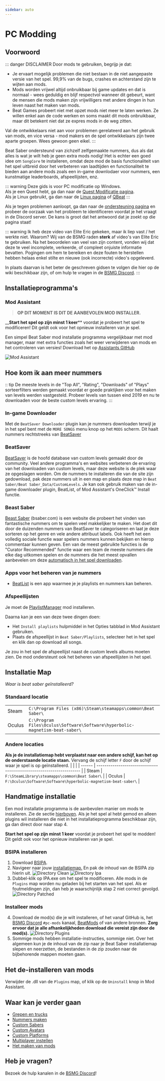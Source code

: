 ```yaml
---
sidebar: auto
---
```


# PC Modding

## Voorwoord

::: danger DISCLAIMER Door mods te gebruiken, begrijp je dat:

* Je ervaart mogelijk problemen die niet bestaan in de niet aangepaste versie van het spel. 99,9% van de bugs, crashes en achterstand zijn te wijten aan mods.
* Mods worden vrijwel altijd onbruikbaar bij game updates en dat is normaal - wees geduldig en blijf respectvol wanneer dit gebeurt, want de mensen die mods maken zijn vrijwilligers met andere dingen in hun leven naast het maken van mods.
* Beat Games probeert niet met opzet mods niet meer te laten werken. Ze willen enkel aan de code werken en soms maakt dit mods onbruikbaar, maar dit betekent niet dat ze expres mods in de weg zitten.

Val de ontwikkelaars niet aan voor problemen gerelateerd aan het gebruik van mods, en vice versa - mod makers en de spel ontwikkelaars zijn twee aparte groepen. Wees gewoon geen eikel. :::

Beat Saber ondersteund van zichzelf zelfgemaakte nummers, dus als dat alles is wat je wilt heb je geen extra mods nodig! Het is echter een goed idee om `SongCore` te installeren, omdat deze mod de basis functionaliteit van het spel uitbreid door het verbeteren van laadtijden en functionaliteit te bieden aan andere mods zoals een in-game downlodaer voor nummers, een kunstmatige leaderboards, afspeellijsten, enz.

::: warning Deze gids is voor PC modificatie op Windows.   
Als je een Quest hebt, ga dan naar de [Quest Modificatie pagina](/quest-modding.md).  
Als je Linux gebruikt, ga dan naar de [Linux pagina](/modding/linux.md) of [QBeat](https://github.com/geefr/beatsaber-linux-goodies/blob/master/README.md) :::

Als je tegen problemen aanloopt, ga dan naar de [ondersteuning pagina](./support) en probeer de oorzaak van het probleem te identificeren voordat je het vraagt in de Discord server. De kans is groot dat het antwoord dat je zoekt op die pagina staat!

::: warning Ik heb deze video van Elite Eric gekeken, maar ik liep vast / het werkte niet. Waarom? Wij van de BSMG raden **sterk** af video's van Elite Eric te gebruiken. Na het beoordelen van veel van zijn content, vonden wij dat deze te veel incomplete, verkeerde, of compleet onjuiste informatie bevatten. Pogingen om hem te bereiken en deze fouten te herstellen hebben helaas enkel stilte en nieuwe (ook incorrecte) video's opgeleverd.

In plaats daarvan is het beter de geschreven gidsen te volgen die hier op de wiki beschikbaar zijn, of om hulp te vragen in de [BSMG Discord](https://discord.gg/beatsabermods). :::

## Installatieprogramma's

### Mod Assistant
> **OP DIT MOMENT IS DIT DE AANBEVOLEN MOD INSTALLER.**

__**Start het spel op zijn minst 1 keer**** voordat je probeert het spel te modificeren! Dit geldt ook voor het opnieuw installeren van je spel.

Een simpel Beat Saber mod installatie programma vergelijkbaar met mod manager, maar met extra functies zoals het weer verwijderen van mods en het controleren van versies! Download het op [Assistants GitHub](https://github.com/Assistant/ModAssistant/releases/latest)

![Mod Assistant](~@images/beginners-guide/modassistant.png)

## Hoe kom ik aan meer nummers
:: tip De meeste levels in de "Top All", "Rating", "Downloads" of "Plays" sorteerfilters werden gemaakt voordat er goede praktijken voor het maken van levels werden vastgesteld. Probeer levels van tussen eind 2019 en nu te downloaden voor de beste custom levels ervaring. :::

### In-game Downloader
Met de `BeatSaver Downloader` plugin kan je nummers downloaden terwijl je in het spel bent met de `MORE SONGS` menu knop op het `MODS` scherm. Dit haalt nummers rechtstreeks van [BeatSaver](https://beatsaver.com)

### BeatSaver
[BeatSaver](https://beatsaver.com) is de hoofd database van custom levels gemaakt door de community. Veel andere programma's en websites verbeteren de ervaring van het downloaden van custom levels, maar deze website is de plek waar ze opgeslagen worden. Om de nummers te installeren die van de site zijn gedownload, pak deze nummers uit in een map en plaats deze map in `Beat Saber/Beat Saber_Data/CustomLevels`. Je kan ook gebruik maken van de in-game downloader plugin, BeatList, of Mod Assistant's OneClick™ Install functie.

### Beast Saber
[Beast Saber](https://www.bsaber.com) (bsaber.com) is een website die probeert het vinden van fantastische nummers om te spelen veel makkelijker te maken. Het doet dit door de duizenden nummers van BeatSaver te categoriseren en laat je deze sorteren op het genre en vele andere attribuut labels. Ook heeft het een volledig sociale functie waar spelers nummers kunnen bekijken en hierop commentaar kunnen geven. Een van de meest gebruikte functies is de "Curator Recommended" functie waar een team de meeste nummers die elke dag uitkomen spelen en de nummers die het meest opvallen aanbevelen om deze [automatisch in het spel downloaden](https://bsaber.com/beatsync/).

### Apps voor het beheren van je nummers

* [BeatList](https://github.com/Alaanor/beatlist) is een app waarmee je je playlists en nummers kan beheren.

### Afspeellijsten
Je moet de [PlaylistManager](https://github.com/rithik-b/PlaylistManager/releases/latest) mod installeren.

Daarna kan je een van deze twee dingen doen:

* Het `Install playlists` hulpmiddel in het Opties tabblad in Mod Assistant gebruiken.
* Plaats de afspeellijst in `Beat Saber/Playlists`, selecteer het in het spel en klik dan op download all songs.

Je zou in het spel de afspeellijst naast de custom levels albums moeten zien. De mod ondersteunt ook het beheren van afspeellijsten in het spel.

## Installatie Map
_Waar is beat saber geïnstalleerd?_

### Standaard locatie
|        |                                                                                      |
| ------ | ------------------------------------------------------------------------------------ |
| Steam  | `C:\Program Files (x86)\Steam\steamapps\common\Beat Saber\`                  |
| Oculus | `C:\Program Files\Oculus\Software\Software\hyperbolic-magnetism-beat-saber\` |

### Andere locaties
**Als je de installatiemap hebt verplaatst naar een andere schijf, kan het op de onderstaande locatie staan.** Vervang de schijf letter `F` door de schijf waar je spel is op geïnstalleerd.
|        |                                                                       |
| ------ | --------------------------------------------------------------------- |
| Steam  | `F:\SteamLibrary\steamapps\common\Beat Saber\`                 |
| Oculus | `F:\Oculus\Software\Software\hyperbolic-magnetism-beat-saber\` |

## Handmatige installatie
Een mod installatie programma is de aanbevolen manier om mods te installeren. Zie de sectie [hierboven](#installatieprogramma's). Als je het spel al hebt gemod en alleen plugins wil installeren die niet in het installatieprogramma beschikbaar zijn, ga dan direct door naar stap 4.

**Start het spel op zijn minst 1 keer** voordat je probeert het spel te modden! Dit geldt ook voor het opnieuw installeren van je spel.

### BSIPA installeren

1. Download [BSIPA](https://github.com/bsmg/BeatSaber-IPA-Reloaded/releases).
2. Navigeer naar jouw [installatiemap.](#install-folder) En pak de inhoud van de BSIPA zip hierin uit. ![Directory Clean](~@images/beginners-guide/directory-clean.png "Directory Clean") ![Directory Ipa](~@images/beginners-guide/directory-ipa.png "Directory Ipa")
3. Dubbel-klik op IPA.exe om het spel te modificeren. Alle mods in de `Plugins` map worden nu geladen bij het starten van het spel. Als er foutmeldingen zijn, dan heb je waarschijnlijk stap 2 niet correct gevolgd. ![Directory Patched](~@images/beginners-guide/directory-patched.png "Directory Patched")

### Installeer mods

4. Download de mod(s) die je wilt installeren, of het vanaf GitHub is, het [BSMG Discord](https://discord.com/invite/beatsabermods) `#pc-mods` kanaal,  [BeatMods](https://beatmods.com/#/mods) of van andere bronnen. **Zorg ervoor dat je alle afhankelijkheden download die vereist zijn door de mod(s).** ![Directory Plugins](~@images/beginners-guide/directory-plugins.png "Directory Plugins")
5. Sommige mods hebben installatie-instructies, sommige niet. Over het algemeen kun je de inhoud van de zip naar je Beat Saber installatiemap slepen en neerzetten, de bestanden in de zip zouden naar de bijbehorende mappen moeten gaan.

## Het de-installeren van mods
Verwijder de .dll van de `Plugins` map, of klik op de `Uninstall` knop in Mod Assistant.

## Waar kan je verder gaan

* [Grepen en trucks](./grips-and-tricks.md)
* [Nummers maken](/mapping/)
* [Custom Sabers](/models/custom-sabers.md)
* [Custom Avatars](/models/custom-avatars.md)
* [Custom Platforms](/models/custom-platforms.md)
* [Multiplayer instellen](https://bs.assistant.moe/Multiplayer/)
* [Het maken van mods](/modding/)

## Heb je vragen?
Bezoek de hulp kanalen in de [BSMG Discord](https://discord.gg/beatsabermods)!
